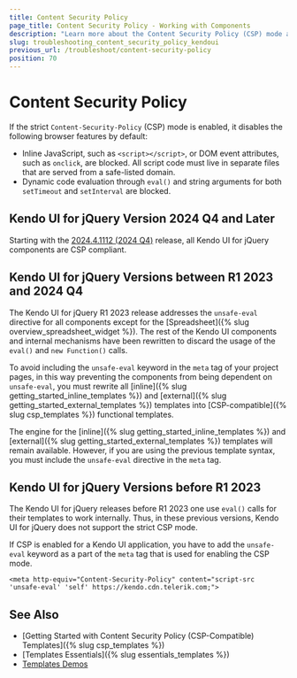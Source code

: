 ```yaml
---
title: Content Security Policy
page_title: Content Security Policy - Working with Components 
description: "Learn more about the Content Security Policy (CSP) mode and how to work with it in Kendo UI for jQuery controls."
slug: troubleshooting_content_security_policy_kendoui
previous_url: /troubleshoot/content-security-policy
position: 70
---
```


# Content Security Policy

If the strict `Content-Security-Policy` (CSP) mode is enabled, it disables the following browser features by default:

* Inline JavaScript, such as `<script></script>`, or DOM event attributes, such as `onclick`, are blocked. All script code must live in separate files that are served from a safe-listed domain.
* Dynamic code evaluation through `eval()` and string arguments for both `setTimeout` and `setInterval` are blocked.

## Kendo UI for jQuery Version 2024 Q4 and Later

Starting with the [2024.4.1112 (2024 Q4)](https://www.telerik.com/support/whats-new/kendo-ui/release-history/kendo-ui-for-jquery-2024-4-1112-(2024-q4)) release, all Kendo UI for jQuery components are CSP compliant. 


## Kendo UI for jQuery Versions between R1 2023 and 2024 Q4

The Kendo UI for jQuery R1 2023 release addresses the `unsafe-eval` directive for all components except for the [Spreadsheet]({% slug overview_spreadsheet_widget %}). The rest of the Kendo UI components and internal mechanisms have been rewritten to discard the usage of the `eval()` and `new Function()` calls.

To avoid including the `unsafe-eval` keyword in the `meta` tag of your project pages, in this way preventing the components from being dependent on `unsafe-eval`, you must rewrite all [inline]({% slug getting_started_inline_templates %}) and [external]({% slug getting_started_external_templates %}) templates into [CSP-compatible]({% slug csp_templates %}) functional templates.

The engine for the [inline]({% slug getting_started_inline_templates %}) and [external]({% slug getting_started_external_templates %}) templates will remain available. However, if you are using the previous template syntax, you must include the `unsafe-eval` directive in the `meta` tag.

## Kendo UI for jQuery Versions before R1 2023

The Kendo UI for jQuery releases before R1 2023 one use `eval()` calls for their templates to work internally. Thus, in these previous versions, Kendo UI for jQuery does not support the strict CSP mode.

If CSP is enabled for a Kendo UI application, you have to add the `unsafe-eval` keyword as a part of the `meta` tag that is used for enabling the CSP mode.

    <meta http-equiv="Content-Security-Policy" content="script-src 'unsafe-eval' 'self' https://kendo.cdn.telerik.com;">


## See Also 

* [Getting Started with Content Security Policy (CSP-Compatible) Templates]({% slug csp_templates %})
* [Templates Essentials]({% slug essentials_templates %})
* [Templates Demos](https://demos.telerik.com/kendo-ui/templates/index)
